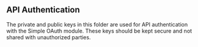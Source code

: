 ## API Authentication

The private and public keys in this folder are used for API authentication with the Simple OAuth module. These keys should be kept secure and not shared with unauthorized parties.
